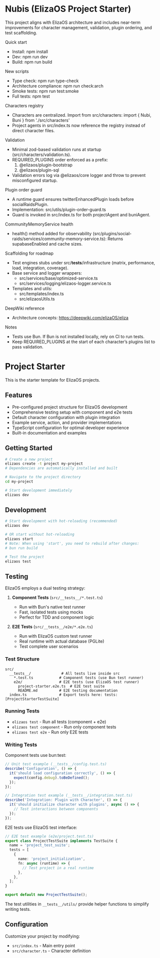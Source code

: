 # Nubis (ElizaOS Project Starter)

This project aligns with ElizaOS architecture and includes near-term improvements for character management, validation, plugin ordering, and test scaffolding.

Quick start
- Install: npm install
- Dev: npm run dev
- Build: npm run build

New scripts
- Type check: npm run type-check
- Architecture compliance: npm run check:arch
- Smoke tests: npm run test:smoke
- Full tests: npm test

Characters registry
- Characters are centralized. Import from src/characters:
  import { Nubi, Buni } from './src/characters'
- Project agents in src/index.ts now reference the registry instead of direct character files.

Validation
- Minimal zod-based validation runs at startup (src/characters/validation.ts).
- REQUIRED_PLUGINS order enforced as a prefix:
  1) @elizaos/plugin-bootstrap
  2) @elizaos/plugin-sql
- Validation errors log via @elizaos/core logger and throw to prevent misconfigured startup.

Plugin order guard
- A runtime guard ensures twitterEnhancedPlugin loads before socialRaidsPlugin.
- Implementation: src/utils/plugin-order-guard.ts
- Guard is invoked in src/index.ts for both projectAgent and buniAgent.

CommunityMemoryService health
- health() method added for observability (src/plugins/social-raids/services/community-memory-service.ts):
  Returns supabaseEnabled and cache sizes.

Scaffolding for roadmap
- Test engines stubs under src/__tests__/infrastructure (matrix, performance, load, integration, coverage).
- Base service and logger wrappers:
  - src/services/base/optimized-service.ts
  - src/services/logging/elizaos-logger.service.ts
- Templates and utils:
  - src/templates/index.ts
  - src/elizaosUtils.ts

DeepWiki reference
- Architecture concepts: https://deepwiki.com/elizaOS/eliza

Notes
- Tests use Bun. If Bun is not installed locally, rely on CI to run tests.
- Keep REQUIRED_PLUGINS at the start of each character’s plugins list to pass validation.
# Project Starter

This is the starter template for ElizaOS projects.

## Features

- Pre-configured project structure for ElizaOS development
- Comprehensive testing setup with component and e2e tests
- Default character configuration with plugin integration
- Example service, action, and provider implementations
- TypeScript configuration for optimal developer experience
- Built-in documentation and examples

## Getting Started

```bash
# Create a new project
elizaos create -t project my-project
# Dependencies are automatically installed and built

# Navigate to the project directory
cd my-project

# Start development immediately
elizaos dev
```

## Development

```bash
# Start development with hot-reloading (recommended)
elizaos dev

# OR start without hot-reloading
elizaos start
# Note: When using 'start', you need to rebuild after changes:
# bun run build

# Test the project
elizaos test
```

## Testing

ElizaOS employs a dual testing strategy:

1. **Component Tests** (`src/__tests__/*.test.ts`)
   - Run with Bun's native test runner
   - Fast, isolated tests using mocks
   - Perfect for TDD and component logic

2. **E2E Tests** (`src/__tests__/e2e/*.e2e.ts`)
   - Run with ElizaOS custom test runner
   - Real runtime with actual database (PGLite)
   - Test complete user scenarios

### Test Structure

```
src/
  __tests__/              # All tests live inside src
    *.test.ts            # Component tests (use Bun test runner)
    e2e/                 # E2E tests (use ElizaOS test runner)
      project-starter.e2e.ts  # E2E test suite
      README.md          # E2E testing documentation
  index.ts               # Export tests here: tests: [ProjectStarterTestSuite]
```

### Running Tests

- `elizaos test` - Run all tests (component + e2e)
- `elizaos test component` - Run only component tests
- `elizaos test e2e` - Run only E2E tests

### Writing Tests

Component tests use bun:test:

```typescript
// Unit test example (__tests__/config.test.ts)
describe('Configuration', () => {
  it('should load configuration correctly', () => {
    expect(config.debug).toBeDefined();
  });
});

// Integration test example (__tests__/integration.test.ts)
describe('Integration: Plugin with Character', () => {
  it('should initialize character with plugins', async () => {
    // Test interactions between components
  });
});
```

E2E tests use ElizaOS test interface:

```typescript
// E2E test example (e2e/project.test.ts)
export class ProjectTestSuite implements TestSuite {
  name = 'project_test_suite';
  tests = [
    {
      name: 'project_initialization',
      fn: async (runtime) => {
        // Test project in a real runtime
      },
    },
  ];
}

export default new ProjectTestSuite();
```

The test utilities in `__tests__/utils/` provide helper functions to simplify writing tests.

## Configuration

Customize your project by modifying:

- `src/index.ts` - Main entry point
- `src/character.ts` - Character definition
